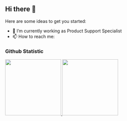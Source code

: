 ## Hi there 👋

Here are some ideas to get you started:

- 🔭 I’m currently working as Product Support Specialist
- 📫 How to reach me: 

### Github Statistic
<p align="left">
<a href="https://github.com/Ionners">
  <img height="180em" src="https://github-readme-stats-eight-theta.vercel.app/api?username=Ionners&show_icons=true&theme=algolia&include_all_commits=true&count_private=true"/>
  <img height="180em" src="https://github-readme-stats-eight-theta.vercel.app/api/top-langs/?username=Ionners&layout=compact&layout=compact&theme=algolia"/>
</a>
</p>
